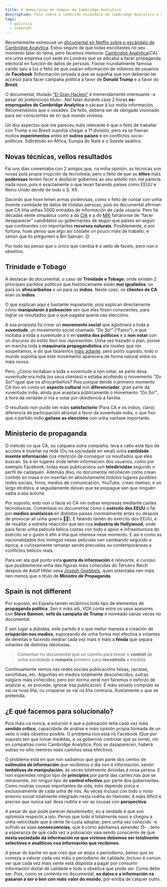 ```yaml
---
title: A democracia en tempos de Cambridge Analytica
description: Falo sobre o coñecido escándalo de Cambridge Analytica e dos efectos que ten nunha democracia
tags:
  - politica
  - internet
---
```


Recentemente estreouse un [documental en Netflix sobre o escándalo de Cambridge Analytica][netflix]. Estou seguro de que todas escoitastes no seu momento falar do tema, pero facemos memoria: [Cambridge Analytica](https://es.wikipedia.org/wiki/Cambridge_Analytica)(CA) era unha empresa con sede en Londres  que se adicaba a facer propaganda electoral en función de datos de persoas. Fíxose mundialmente famosa cando saíu á luz o feito de que usaran información de milleiros de usuarios de **Facebook** (Información privada á que se supoñía que non deberían ter acceso) para facer campaña política a favor de **Donald Trump** e a favor do **Brexit**.

O documental, titulado [“El Gran Hackeo”][netflix] é tremendamente interesante -a pesar do pretencioso título-. Nel falan durante case 2 horas **ex-empregados de Cambridge Analytica** e sácase á luz moita información. Recoméndovos que o vexades. De feito, debería ser de obrigado visionado para ser conscientes de en qué mundo vivimos.

Un dos aspectos que me pareceu máis relevante é que o feito de traballar con Trump e no Brexit supoñía chegar a 1ª división, pero xa se fixeran moitos **experimentos** antes en **outros países** e en conflictos socio-políticos. Sobretodo en África, Europa do leste e o Sueste asiático.

## Novas técnicas, vellos resultados
Fai uns días comentaba con 2 amigos que, na miña opinión, as técnicas son novas pola propia irrupción da tecnoloxía, pero o feito de que as **élites** máis **poderosas** tenten facer e desfacer gobernos ao seu antollo non me parecía nada novo, pois é exactamente o que levan facendo países como EEUU e Reino Unido dende de todo o S. XX.

Dacordo que hoxe teñen armas poderosas, como o feito de contar con unha inxente cantidade de datos de tódalas persoas, pois no documental afirman que CA tiña unhas 5000 entradas de información de cada usuaria. Pero fai décadas xente simpática como a da [CIA](https://gl.wikipedia.org/wiki/Central_Intelligence_Agency) e a do [MI6](https://gl.wikipedia.org/wiki/MI6) fartáronse de “facer desaparecer” candidatos ou gobernantes de según que países en según que continentes con importantes **recursos naturais**. Posiblemente, e por fortuna, hoxe penso que algo así cóstalle un pouco máis de traballo, e senón que llo pregunten a Bin Salmán. 😉

Por todo iso penso que o único que cambia é o xeito de facelo, pero non o obxetivo.

## Trinidade e Tobago
A destacar do documental, o caso de **Trinidade e Tobago**, onde existen 2 principais partidos políticos que históricamante están **moi igualados**: un para os **afrocaribeños** e un para os **indios**. Neste caso, os **clientes de CA** eran os **indios**.

O que explican aquí é bastante inquietante, pois explican directamente cómo **manipularon á poboación** sen que eles fosen conscientes, para lograr os resultados que o que pagaba quería nas eleccións.

A súa proposta foi crear un **movemento social** que aglutinara a toda a **xuventude**, un movemento social chamado *“Do  So!”* (“Faino”), e que incitaba a toda a xuventude a ir en **contra dos políticos** e a **non votar** con un discurso do estilo *Non nos representan*. Unha vez trazado o plan, ponse en marcha toda a **maquinaria propagandística** ata niveles que nin sospeitamos, e do que falaremos [máis adiante](#ministerio-de-propaganda), pero porto suposto, todo o mundo supoñía que este movemento aparecera de forma natural entre os máis novos.

Pero, ¿Cómo incitaban a toda a xuventude a non votar, se parte desa xuventude era india (os seus clientes) e estaba acollendo o movemento *“Do So!”* igual que os afrocaribeños? Pois porque dende o primeiro momento CA tivo en conta un **aspecto cultural** moi **diferenciador**: gran parte da xuventude india, aínda que aceptara públicamente o movemento *“Do So!”*, á hora da verdade sí iría a votar por obediencia á familia.

O resultado non puido ser máis **satisfactorio** (Para CA e os indios, claro): diferencia de participación abismal a favor da xuventude india, o que fixo que o partido indio **gañase as eleccións** con unha vantaxe importante.

## Ministerio de propaganda
O método co que CA, ou calquera outra compañía, leva a cabo este tipo de accións é insertar na rede (Ou na sociedade en xeral) unha **cantidade inxente información** coa intención de conseguir os resultados que eles buscan. Se é en lugares onde teñen información dos usuarios, como por exemplo Facebook, todas esas publicacións son **teledirixidas** segundo o perfíl de cadaquén. Ademáis diso, no documental recoñecen como crean contido en masa e on insertan en absolutamente tódolos lugares posibles: redes sociais, foros, medios de comunicación, YouTube, crean memes, e un largo etcétera; e seguidamente deixan que se propague sen que ninguén saiba a súa autoría.

Por suposto, esto non o facía só CA nin outras empresas mediante canles tecnolóxicas. Coméntase no documental cómo o **exército dos EEUU** o fai por **medios analóxicos** en distintos países (normalmente antes ou despois de provocar alí unha guerra 🤷‍♂️). E falando tamén do exército dos EEUU, é de resaltar a estreita relacción que ten coa **industria de Hollywood**, onde para facer unha película bélica contas con todo o apoio e infraestuctura do exército se o guión é afín á liña que interesa nese momento. E así é como as nacionalidades dos inimigos nesas películas van cambiando segundo a época, e curiosamente rematan sendo precuelas ou contemporáneas a conflictos bélicos reais.

Para ver ata qué punto esta **guerra da información** é relevante, é curioso que posiblemente unha das figuras máis coñecidas do Terceiro Reich despois de Adolf Hitler sexa [Joseph Goebbels](https://gl.wikipedia.org/wiki/Joseph_Goebbels), quen ostentaba nen máis nen menos que o título de **Ministro de Propaganda**.

## Spain is not different
Por suposto, en España tamén recibimos todo tipo de elementos de **propaganda política**. Sen ir máis aló, VOX conta entre os seus asesores con **Steve Bannon**, **xefe da campaña de Trump** e nomeado varias veces no documental.

E sen lugar a dúbidas, este partido é o que mellor manexa a creación de **crispación nos medios**, esporeando de unha forma moi efectiva a votantes de dereitas e facendo medrar cada vez máis e máis a **fenda** que separa votantes de distintas ideoloxías.

> Comentan no documental que un camiño para tomar o **control** de unha sociedade é **rompela** primeiro para **recostruíla** a medida.

Continuamente vemos nas redes sociais publicacións falsas, racistas, xenófobas, etc. Algunhas en medios totalmente descoñecidos, outras nalgúns máis coñecidos; pero por norma xeral non facemos o esforzo de analizar e, se procede, ignorar esa publicación. É máis sinxelo compralo se vai na nosa liña, ou crisparse se vai na liña contraria. Xustamente o que se pretendía.

## ¿E qué facemos para solucionalo?
Pois máis ca nunca, a solución é que a poboación teña cada vez máis **sentido crítico**,  capacidade de análise e máis opinión propia formada de un xeito o máis obxetivo posible. O problema non está no Facebook (Que por suposto ten que tomar medidas, e os gobernos controlar que as tome), nin en compañías como Cambridge Analytica. Pois se dasaparecen, haberá outras no sitio mentres eses camiños sexa efectivos.

O problema está en que non saibamos que gran parte dos centos de **estímulos de información** que recibimos ó día non é información, senón **tentativas de manipulación**, ás veces totalmente dirixidas á nosa persoa. E non esperedes ningún tipo de **principios** por parte das canles nas que se retransmite, nin ningun tipo de **control efectivo** por parte dos gobernantes. Como noutras cousas importantes da vida, esto depende única e exclusivamente de cada unha de nós. Ás veces incluso con todo o noso entorno social totalmente integrado nesta rodiña do Hamster, é máis difícil e preciso que nunca saír desa rodiña e ver as cousas con **perspectiva**.

A pesar de que pode parecer  desalentador, eu a verdade é que son optimista respecto a isto. Penso que todo é totalmente novo e chegou a unha velocidade que á xente lle custa adoptar, pero unha vez coñecido -e sufrido as súas **consecuencias**, que é como adoitamos aprender 😓- , teño a esperanza de que cada vez a poboación vaia sendo consciente de que **nesta sociedade da información na que vivimos debemos ser totalmente selectivos e analíticos coa información que recibimos**.

A pesar do bache no que creo que se atopa o periodismo, penso que se comeza a valorar cada vez máis o periodismo de calidade. Incluso é común ver que cada vez máis xente está disposta a pagar por consumir información dixital de calidade e todo o obxetiva que poida ser. Como debe ser. Pois, como se comenta no documental, **os datos e a información xa pasaron a ser o ben con máis valor do mundo**, por enriba de calquer outro.

[netflix]: https://www.netflix.com/watch/80117542
